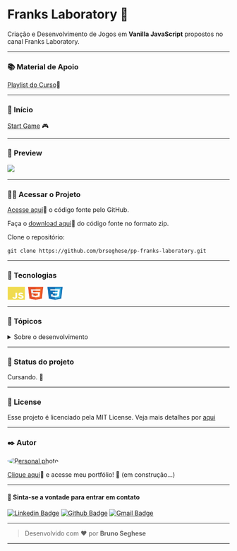 # Franks Laboratory 🧪

Criação e Desenvolvimento de Jogos em **Vanilla JavaScript** propostos no canal Franks Laboratory.

---

### 📚 Material de Apoio

[Playlist do Curso](https://www.youtube.com/playlist?list=PLYElE_rzEw_uryBrrzu2E626MY4zoXvx2)🔗

---

### 🚀 Início

[Start Game](https://pp-shadow-dog.netlify.app/) 🎮

---

### 🎥 Preview

<img src="./assets/shadow-dog.gif" width="600px">

---

### ​👷‍♂️​ Acessar o Projeto

<a href="https://github.com/brseghese/pp-franks-laboratory/tree/main">Acesse aqui</a>🔗 o código fonte pelo GitHub.

Faça o <a href="https://github.com/brseghese/pp-franks-laboratory/archive/refs/heads/main.zip">download aqui</a>🔗 do código fonte no formato zip.

Clone o repositório:

```
git clone https://github.com/brseghese/pp-franks-laboratory.git
```

---

### 🔧 Tecnologias</h3>

<div style="display: inline_block">
  <img align="center" alt="Bruno-Js" height="30" width="40" src="https://raw.githubusercontent.com/devicons/devicon/master/icons/javascript/javascript-plain.svg">
  <img align="center" alt="Bruno-HTML" height="30" width="40" src="https://raw.githubusercontent.com/devicons/devicon/master/icons/html5/html5-original.svg">
  <img align="center" alt="Bruno-CSS" height="30" width="40" src="https://raw.githubusercontent.com/devicons/devicon/master/icons/css3/css3-original.svg">
</div>

---

### 📍 Tópicos

<details>
<summary>Sobre o desenvolvimento</summary>

####

✅ 01 - Sprite Animation. <br>
✅ 02 - Parallax. <br>
✅ 03 - NPC Animation (28:08). <br>
✅ 09 - Side Scroller. <br>
✅ 10 - Mobile. <br>
✅ 11 - State Management (Modules). <br>
✅ 12 - Platformer Game Sprite Animation. <br>
✅ 13 - Platformer Game Parallax. <br>
✅ 14 - Platformer Game Different Enemies. <br>
✅ 15 - Platformer Game Particles & Interections. <br>
✅ 16 - Platformer Game Finish In Time. <br>
✅ 17 - Platformer Game Features. <br>

### 📢 Extras

✅ POO. <br>
✅ Modules. <br>
✅ Loop e TimeStamp - `requestAnimationFrame(0)`. <br>
✅ Full Screen - `canvas.requestFullscreen()`. <br>

</details>

---

### 📌 Status do projeto

Cursando. 👀

---

### 📝 License

Esse projeto é licenciado pela MIT License. Veja mais detalhes por [aqui](https://pt.wikipedia.org/wiki/Licen%C3%A7a_MIT)

---

<h3 id="autor"> ✒️ Autor</h3>

<a href="https://github.com/brseghese"> <img style="border-radius: 50%;" src="https://avatars.githubusercontent.com/u/80193824?v=4" width="100px;" alt="Personal photo"/> </a>

[Clique aqui](https://brseghese.github.io)🔗 e acesse meu portfólio! 💼 (em construção...)

---

#### 💬 Sinta-se a vontade para entrar em contato

[![Linkedin Badge](https://img.shields.io/badge/LinkedIn-0077B5?style=for-the-badge&logo=linkedin&logoColor=white)](https://www.linkedin.com/in/brunoseghese/) [![Github Badge](https://img.shields.io/badge/GitHub-100000?style=for-the-badge&logo=github&logoColor=white)](https://github.com/brseghese) [![Gmail Badge](https://img.shields.io/badge/Gmail-D14836?style=for-the-badge&logo=gmail&logoColor=white)](mailto:brseghese@gmail.com)

---

> Desenvolvido com ❤️ por **Bruno Seghese**

---
